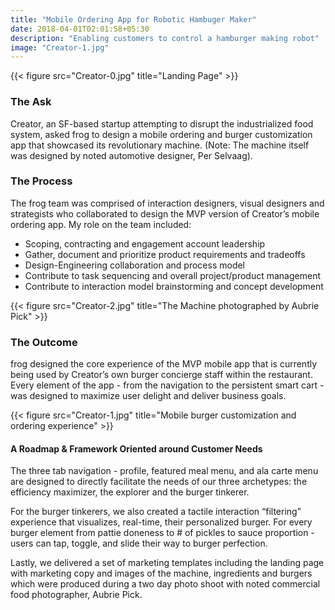 ```yaml
---
title: "Mobile Ordering App for Robotic Hambuger Maker"
date: 2018-04-01T02:01:58+05:30
description: "Enabling customers to control a hamburger making robot"
image: "Creator-1.jpg"
---
```


{{< figure src="Creator-0.jpg" title="Landing Page" >}}

### The Ask
Creator, an SF-based startup attempting to disrupt the industrialized food system, asked frog to design a mobile ordering and burger customization app that showcased its revolutionary machine. (Note: The machine itself was designed by noted automotive designer, Per Selvaag).

### The Process
The frog team was comprised of interaction designers, visual designers and strategists who collaborated to design the MVP version of Creator’s mobile ordering app. My role on the team included:
- Scoping, contracting and engagement account leadership
- Gather, document and prioritize product requirements and tradeoffs
- Design-Engineering collaboration and process model
- Contribute to task sequencing and overall project/product management
- Contribute to interaction model brainstorming and concept development

{{< figure src="Creator-2.jpg" title="The Machine photographed by Aubrie Pick" >}}

### The Outcome
frog designed the core experience of the MVP mobile app that is currently being used by Creator’s own burger concierge staff within the restaurant. Every element of the app - from the navigation to the persistent smart cart - was designed to maximize user delight and deliver business goals.

{{< figure src="Creator-1.jpg" title="Mobile burger customization and ordering experience" >}}

#### A Roadmap & Framework Oriented around Customer Needs
The three tab navigation - profile, featured meal menu, and ala carte menu are designed to directly facilitate the needs of our three archetypes: the efficiency maximizer, the explorer and the burger tinkerer.

For the burger tinkerers, we also created a tactile interaction “filtering” experience that visualizes, real-time, their personalized burger. For every burger element from pattie doneness to # of pickles to sauce proportion - users can tap, toggle, and slide their way to burger perfection.

Lastly, we delivered a set of marketing templates including the landing page with marketing copy and images of the machine, ingredients and burgers which were produced during a two day photo shoot with noted commercial food photographer, Aubrie Pick.

